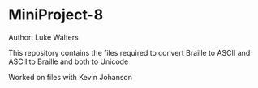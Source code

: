 # MiniProject-8

Author: Luke Walters

This repository contains the files required to convert Braille to ASCII and ASCII to Braille and both to Unicode

Worked on files with Kevin Johanson
